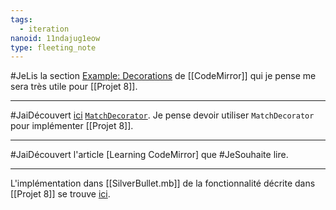 ```yaml
---
tags:
  - iteration
nanoid: 11ndajug1eow
type: fleeting_note
---
```

#JeLis la section [Example: Decorations](https://codemirror.net/examples/decoration/) de [[CodeMirror]] qui je pense me sera très utile pour [[Projet 8]].

---

#JaiDécouvert [ici](https://codemirror.net/examples/decoration/) [`MatchDecorator`](https://codemirror.net/docs/ref/#view.MatchDecorator). Je pense devoir utiliser `MatchDecorator` pour implémenter [[Projet 8]].

---

#JaiDécouvert l'article [Learning CodeMirror] que #JeSouhaite lire.

---

L'implémentation dans [[SilverBullet.mb]] de la fonctionnalité décrite dans [[Projet 8]] se trouve [ici](https://github.com/silverbulletmd/silverbullet/blob/main/web/cm_plugins/wiki_link.ts).
